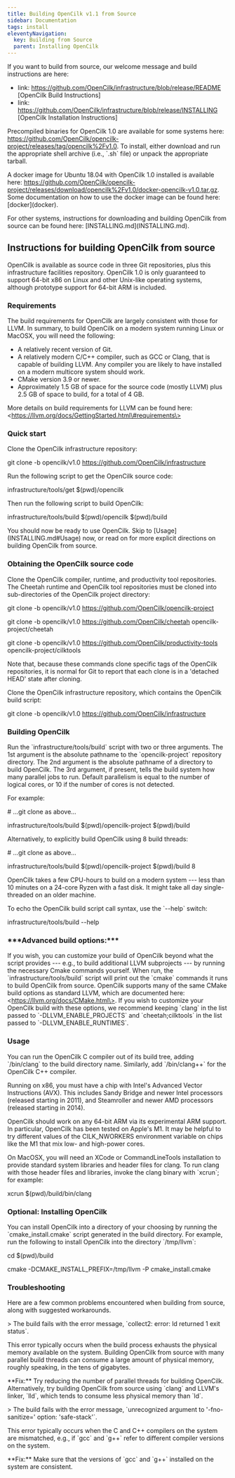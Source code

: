 ```yaml
---
title: Building OpenCilk v1.1 from Source
sidebar: Documentation
tags: install
eleventyNavigation:
  key: Building from Source
  parent: Installing OpenCilk
---
```


If you want to build from source, our welcome message and build
instructions are here:

  - link: https://github.com/OpenCilk/infrastructure/blob/release/README
    \[OpenCilk Build Instructions\]
  - link:
    https://github.com/OpenCilk/infrastructure/blob/release/INSTALLING
    \[OpenCilk Installation Instructions\]

Precompiled binaries for OpenCilk 1.0 are available for some systems
here:
https://github.com/OpenCilk/opencilk-project/releases/tag/opencilk%2Fv1.0.
To install, either download and run the appropriate shell archive (i.e.,
\`.sh\` file) or unpack the appropriate tarball.

A docker image for Ubuntu 18.04 with OpenCilk 1.0 installed is available
here:
https://github.com/OpenCilk/opencilk-project/releases/download/opencilk%2Fv1.0/docker-opencilk-v1.0.tar.gz.
Some documentation on how to use the docker image can be found here:
\[docker\](docker).

For other systems, instructions for downloading and building OpenCilk
from source can be found here: \[INSTALLING.md\](INSTALLING.md).

## Instructions for building OpenCilk from source

OpenCilk is available as source code in three Git repositories, plus
this infrastructure facilities repository. OpenCilk 1.0 is only
guaranteed to support 64-bit x86 on Linux and other Unix-like operating
systems, although prototype support for 64-bit ARM is included.

### Requirements

The build requirements for OpenCilk are largely consistent with those
for LLVM. In summary, to build OpenCilk on a modern system running Linux
or MacOSX, you will need the following:

  - A relatively recent version of Git.
  - A relatively modern C/C++ compiler, such as GCC or Clang, that is
    capable of building LLVM. Any compiler you are likely to have
    installed on a modern multicore system should work.
  - CMake version 3.9 or newer.
  - Approximately 1.5 GB of space for the source code (mostly LLVM) plus
    2.5 GB of space to build, for a total of 4 GB.

More details on build requirements for LLVM can be found here:
\<https://llvm.org/docs/GettingStarted.html\#requirements\>

### Quick start

Clone the OpenCilk infrastructure repository:

git clone -b opencilk/v1.0 https://github.com/OpenCilk/infrastructure

Run the following script to get the OpenCilk source code:

infrastructure/tools/get $(pwd)/opencilk

Then run the following script to build OpenCilk:

infrastructure/tools/build $(pwd)/opencilk $(pwd)/build

You should now be ready to use OpenCilk. Skip to
\[Usage\](INSTALLING.md\#Usage) now, or read on for more explicit
directions on building OpenCilk from source.

### Obtaining the OpenCilk source code

Clone the OpenCilk compiler, runtime, and productivity tool
repositories. The Cheetah runtime and OpenCilk tool repositories must be
cloned into sub-directories of the OpenCilk project directory:

git clone -b opencilk/v1.0 https://github.com/OpenCilk/opencilk-project

git clone -b opencilk/v1.0 https://github.com/OpenCilk/cheetah
opencilk-project/cheetah

git clone -b opencilk/v1.0
https://github.com/OpenCilk/productivity-tools
opencilk-project/cilktools

Note that, because these commands clone specific tags of the OpenCilk
repositories, it is normal for Git to report that each clone is in a
'detached HEAD' state after cloning.

Clone the OpenCilk infrastructure repository, which contains the
OpenCilk build script:

git clone -b opencilk/v1.0 https://github.com/OpenCilk/infrastructure

### Building OpenCilk

Run the \`infrastructure/tools/build\` script with two or three
arguments. The 1st argument is the absolute pathname to the
\`opencilk-project\` repository directory. The 2nd argument is the
absolute pathname of a directory to build OpenCilk. The 3rd argument, if
present, tells the build system how many parallel jobs to run. Default
parallelism is equal to the number of logical cores, or 10 if the number
of cores is not detected.

For example:

\# ...git clone as above...

infrastructure/tools/build $(pwd)/opencilk-project $(pwd)/build

Alternatively, to explicitly build OpenCilk using 8 build threads:

\# ...git clone as above...

infrastructure/tools/build $(pwd)/opencilk-project $(pwd)/build 8

OpenCilk takes a few CPU-hours to build on a modern system --- less than
10 minutes on a 24-core Ryzen with a fast disk. It might take all day
single-threaded on an older machine.

To echo the OpenCilk build script call syntax, use the \`--help\`
switch:

infrastructure/tools/build --help

### \*\*\*Advanced build options:\*\*\* 

If you wish, you can customize your build of OpenCilk beyond what the
script provides --- e.g., to build additional LLVM subprojects --- by
running the necessary Cmake commands yourself. When run, the
\`infrastructure/tools/build\` script will print out the \`cmake\`
commands it runs to build OpenCilk from source. OpenCilk supports many
of the same CMake build options as standard LLVM, which are documented
here: \<https://llvm.org/docs/CMake.html\>. If you wish to customize
your OpenCilk build with these options, we recommend keeping \`clang\`
in the list passed to \`-DLLVM\_ENABLE\_PROJECTS\` and
\`cheetah;cilktools\` in the list passed to
\`-DLLVM\_ENABLE\_RUNTIMES\`.

### Usage

You can run the OpenCilk C compiler out of its build tree, adding
\`/bin/clang\` to the build directory name. Similarly, add
\`/bin/clang++\` for the OpenCilk C++ compiler.

Running on x86, you must have a chip with Intel's Advanced Vector
Instructions (AVX). This includes Sandy Bridge and newer Intel
processors (released starting in 2011), and Steamroller and newer AMD
processors (released starting in 2014).

OpenCilk should work on any 64-bit ARM via its experimental ARM support.
In particular, OpenCilk has been tested on Apple's M1. It may be helpful
to try different values of the CILK\_NWORKERS environment variable on
chips like the M1 that mix low- and high-power cores.

On MacOSX, you will need an XCode or CommandLineTools installation to
provide standard system libraries and header files for clang. To run
clang with those header files and libraries, invoke the clang binary
with \`xcrun\`; for example:

xcrun $(pwd)/build/bin/clang

### Optional: Installing OpenCilk

You can install OpenCilk into a directory of your choosing by running
the \`cmake\_install.cmake\` script generated in the build directory.
For example, run the following to install OpenCilk into the directory
\`/tmp/llvm\`:

cd $(pwd)/build

cmake -DCMAKE\_INSTALL\_PREFIX=/tmp/llvm -P cmake\_install.cmake

### Troubleshooting

Here are a few common problems encountered when building from source,
along with suggested workarounds.

\> The build fails with the error message, \`collect2: error: ld
returned 1 exit status\`.

This error typically occurs when the build process exhausts the physical
memory available on the system. Building OpenCilk from source with many
parallel build threads can consume a large amount of physical memory,
roughly speaking, in the tens of gigabytes.

\*\*Fix:\*\* Try reducing the number of parallel threads for building
OpenCilk. Alternatively, try building OpenCilk from source using
\`clang\` and LLVM's linker, \`lld\`, which tends to consume less
physical memory than \`ld\`.

\> The build fails with the error message, \`unrecognized argument to
'-fno-sanitize=' option: 'safe-stack'\`.

This error typically occurs when the C and C++ compilers on the system
are mismatched, e.g., if \`gcc\` and \`g++\` refer to different compiler
versions on the system.

\*\*Fix:\*\* Make sure that the versions of \`gcc\` and \`g++\`
installed on the system are consistent.
